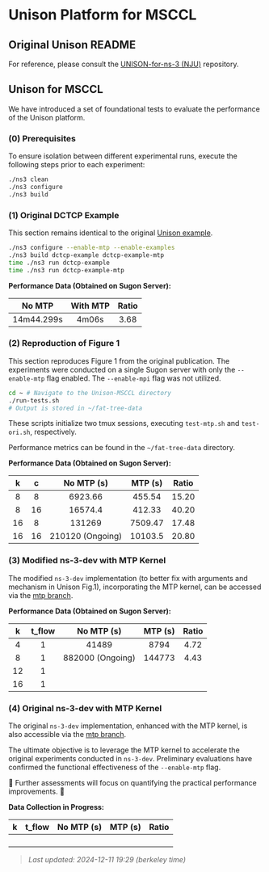 # Unison Platform for MSCCL

## Original Unison README

For reference, please consult the [UNISON-for-ns-3 (NJU)](https://github.com/NASA-NJU/UNISON-for-ns-3) repository.

## Unison for MSCCL

We have introduced a set of foundational tests to evaluate the performance of the Unison platform.

### (0) Prerequisites

To ensure isolation between different experimental runs, execute the following steps prior to each experiment:

```sh
./ns3 clean
./ns3 configure
./ns3 build
```

### (1) Original DCTCP Example

This section remains identical to the original [Unison example](https://github.com/NASA-NJU/UNISON-for-ns-3?tab=readme-ov-file#getting-started).

```sh
./ns3 configure --enable-mtp --enable-examples
./ns3 build dctcp-example dctcp-example-mtp
time ./ns3 run dctcp-example
time ./ns3 run dctcp-example-mtp
```

**Performance Data (Obtained on Sugon Server):**

| No MTP | With MTP | Ratio |
|:------:|:--------:|:-----:|
| 14m44.299s | 4m06s | 3.68 |

### (2) Reproduction of Figure 1

This section reproduces Figure 1 from the original publication. The experiments were conducted on a single Sugon server with only the `--enable-mtp` flag enabled. The `--enable-mpi` flag was not utilized.

```sh
cd ~ # Navigate to the Unison-MSCCL directory
./run-tests.sh
# Output is stored in ~/fat-tree-data
```

These scripts initialize two tmux sessions, executing `test-mtp.sh` and `test-ori.sh`, respectively.

Performance metrics can be found in the `~/fat-tree-data` directory.

**Performance Data (Obtained on Sugon Server):**

|  k  |  c  | No MTP (s) | MTP (s) | Ratio |
|:---:|:---:|:----------:|:-------:|:-----:|
|  8  |  8  | 6923.66    | 455.54  | 15.20 |
|  8  | 16  | 16574.4    | 412.33  | 40.20 |
| 16  |  8  | 131269 | 7509.47 | 17.48 |
| 16  | 16  |       210120 (Ongoing)     | 10103.5 |    20.80   |

### (3) Modified ns-3-dev with MTP Kernel

The modified `ns-3-dev` implementation (to better fix with arguments and mechanism in Unison Fig.1), incorporating the MTP kernel, can be accessed via the [mtp branch](https://github.com/majinchao2002/ns-3-dev/tree/mtp).

**Performance Data (Obtained on Sugon Server):**

|  k  | t_flow | No MTP (s) | MTP (s) | Ratio |
|:---:|:------:|:----------:|:-------:|:-----:|
|  4  |   1    | 41489      | 8794    | 4.72  |
|  8  |   1    | 882000 (Ongoing) | 144773 | 4.43  |
| 12  |   1    |            |  |       |
| 16  |   1    |            |  |       |

### (4) Original ns-3-dev with MTP Kernel

The original `ns-3-dev` implementation, enhanced with the MTP kernel, is also accessible via the [mtp branch](https://github.com/majinchao2002/ns-3-dev/tree/mtp).

The ultimate objective is to leverage the MTP kernel to accelerate the original experiments conducted in `ns-3-dev`. Preliminary evaluations have confirmed the functional effectiveness of the `--enable-mtp` flag. 

🙌 Further assessments will focus on quantifying the practical performance improvements. 🤩

**Data Collection in Progress:**

|  k  | t_flow | No MTP (s) | MTP (s) | Ratio |
|:---:|:------:|:----------:|:-------:|:-----:|
|     |        |            |         |       |
|     |        |            |         |       |
|     |        |            |         |       |
|     |        |            |         |       |


> *Last updated: 2024-12-11 19:29 (berkeley time)*
